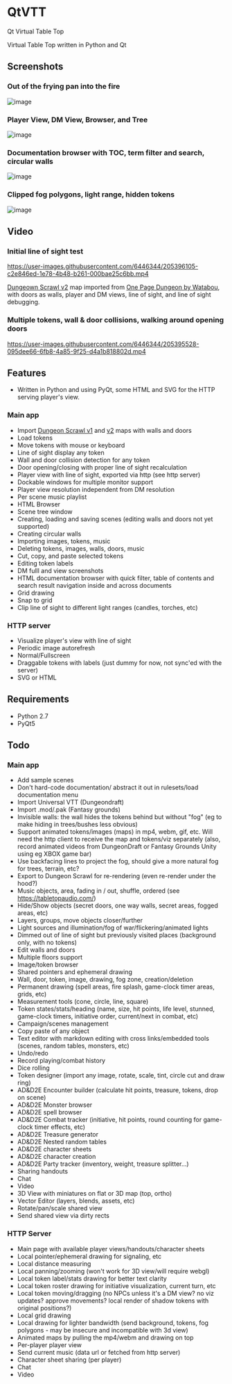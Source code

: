 # QtVTT

Qt Virtual Table Top 

Virtual Table Top written in Python and Qt

## Screenshots


### Out of the frying pan into the fire
![image](https://user-images.githubusercontent.com/6446344/205397907-874440f5-d490-4925-bb9b-ff07636287d5.png)

### Player View, DM View, Browser, and Tree

![image](https://user-images.githubusercontent.com/6446344/205719486-b1cd811e-61eb-4985-a11e-a7fa2fbbe253.png)

### Documentation browser with TOC, term filter and search, circular walls

![image](https://user-images.githubusercontent.com/6446344/206880662-6bb845c3-a5ce-48a9-81bd-bdf7380bb8b1.png)

### Clipped fog polygons, light range, hidden tokens

![image](https://user-images.githubusercontent.com/6446344/207979570-083f0404-b36d-4d6a-b69e-4cd095d546f7.png)


## Video


### Initial line of sight test
https://user-images.githubusercontent.com/6446344/205396105-c2e846ed-1e78-4b48-b261-000bae25c6bb.mp4

[Dungeown Scrawl v2](https://app.dungeonscrawl.com/) map imported from [One Page Dungeon by Watabou](https://watabou.itch.io/one-page-dungeon), with doors as walls, player and DM views, line of sight, and line of sight debugging.

### Multiple tokens, wall & door collisions, walking around opening doors
https://user-images.githubusercontent.com/6446344/205395528-095dee66-6fb8-4a85-9f25-d4a1b818802d.mp4

## Features

- Written in Python and using PyQt, some HTML and SVG for the HTTP serving
  player's view.

### Main app
- Import [Dungeon Scrawl v1](https://probabletrain.itch.io/dungeon-scrawl) and [v2](https://app.dungeonscrawl.com/) maps with walls and doors
- Load tokens
- Move tokens with mouse or keyboard
- Line of sight display any token
- Wall and door collision detection for any token
- Door opening/closing with proper line of sight recalculation
- Player view with line of sight, exported via http (see http server)
- Dockable windows for multiple monitor support
- Player view resolution independent from DM resolution
- Per scene music playlist
- HTML Browser
- Scene tree window
- Creating, loading and saving scenes (editing walls and doors not yet
  supported)
- Creating circular walls
- Importing images, tokens, music
- Deleting tokens, images, walls, doors, music
- Cut, copy, and paste selected tokens
- Editing token labels
- DM fulll and view screenshots
- HTML documentation browser with quick filter, table of contents and search
  result navigation inside and across documents
- Grid drawing
- Snap to grid
- Clip line of sight to different light ranges (candles, torches, etc) 

### HTTP server
- Visualize player's view with line of sight
- Periodic image autorefresh
- Normal/Fullscreen
- Draggable tokens with labels (just dummy for now, not sync'ed with the server)
- SVG or HTML

## Requirements
- Python 2.7
- PyQt5


## Todo 
### Main app
- Add sample scenes
- Don't hard-code documentation/ abstract it out in rulesets/load documentation
  menu
- Import Universal VTT (Dungeondraft)
- Import .mod/.pak (Fantasy grounds)
- Invisible walls: the wall hides the tokens behind but without "fog" (eg to
  make hiding in trees/bushes less obvious)
- Support animated tokens/images (maps) in mp4, webm, gif, etc. Will need the
  http client to receive the map and tokens/viz separately (also, record animated
  videos from DungeonDraft or Fantasy Grounds Unity using eg XBOX game bar)
- Use backfacing lines to project the fog, should give a more natural fog for trees, terrain, etc?
- Export to Dungeon Scrawl for re-rendering (even re-render under the hood?) 
- Music objects, area, fading in / out, shuffle, ordered (see https://tabletopaudio.com/)
- Hide/Show objects (secret doors, one way walls, secret areas, fogged areas,
  etc)
- Layers, groups, move objects closer/further
- Light sources and illumination/fog of war/flickering/animated lights
- Dimmed out of line of sight but previously visited places (background only,
  with no tokens)
- Edit walls and doors
- Multiple floors support
- Image/token browser
- Shared pointers and ephemeral drawing 
- Wall, door, token, image, drawing, fog zone, creation/deletion
- Permanent drawing (spell areas, fire splash, game-clock timer areas, grids, etc)
- Measurement tools (cone, circle, line, square)
- Token states/stats/heading (name, size, hit points, life level, stunned, game-clock timers, initiative order, current/next in combat, etc)
- Campaign/scenes management
- Copy paste of any object
- Text editor with markdown editing with cross links/embedded tools (scenes, random tables, monsters, etc)
- Undo/redo
- Record playing/combat history
- Dice rolling
- Token designer (import any image, rotate, scale, tint, circle cut and draw ring)
- AD&D2E Encounter builder (calculate hit points, treasure, tokens, drop on scene)
- AD&D2E Monster browser
- AD&D2E spell browser
- AD&D2E Combat tracker (initiative, hit points, round counting for game-clock timer effects, etc)
- AD&D2E Treasure generator
- AD&D2E Nested random tables
- AD&D2E character sheets
- AD&D2E character creation
- AD&D2E Party tracker (inventory, weight, treasure splitter...)
- Sharing handouts
- Chat
- Video
- 3D View with miniatures on flat or 3D map (top, ortho)
- Vector Editor (layers, blends, assets, etc) 
- Rotate/pan/scale shared view
- Send shared view via dirty rects

### HTTP Server
- Main page with available player views/handouts/character sheets
- Local pointer/ephemeral drawing for signaling, etc
- Local distance measuring
- Local panning/zooming (won't work for 3D view/will require webgl)
- Local token label/stats drawing for better text clarity
- Local token roster drawing for initiative visualization, current turn, etc
- Local token moving/dragging (no NPCs unless it's a DM view? no viz updates?
  approve movements? local render of shadow tokens with original positions?)
- Local grid drawing
- Local drawing for lighter bandwidth (send background, tokens, fog polygons -
  may be insecure and incompatible with 3d view)
- Animated maps by pulling the mp4/webm and drawing on top
- Per-player player view
- Send current music (data url or fetched from http server)
- Character sheet sharing (per player)
- Chat
- Video

